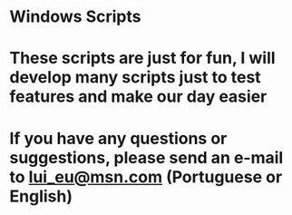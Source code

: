 # Windows Scripts
# These scripts are just for fun, I will develop many scripts just to test features and make our day easier
# If you have any questions or suggestions, please send an e-mail to lui_eu@msn.com (Portuguese or English)
